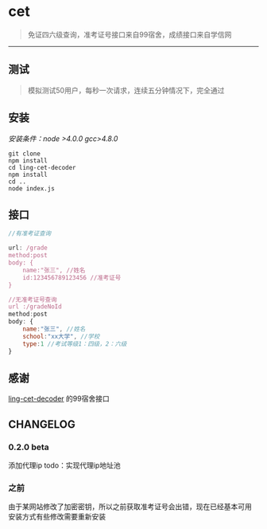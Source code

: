 # cet
> 免证四六级查询，准考证号接口来自99宿舍，成绩接口来自学信网

--------

## 测试
> 模拟测试50用户，每秒一次请求，连续五分钟情况下，完全通过

## 安装

*安装条件：node >4.0.0 gcc>4.8.0*

```
git clone
npm install
cd ling-cet-decoder
npm install
cd ..
node index.js
```

## 接口
```javascript
//有准考证查询

url: /grade
method:post
body: {
	name:"张三", //姓名
	id:123456789123456 //准考证号
}

//无准考证号查询
url :/gradeNoId
method:post
body: {
	name:"张三", //姓名
	school:"xx大学", //学校
	type:1 //考试等级1：四级，2：六级
}
```

## 感谢
[ling-cet-decoder](https://github.com/wssgcg1213/ling-cet-decoder) 的99宿舍接口

## CHANGELOG

### 0.2.0 beta
添加代理ip
todo：实现代理ip地址池

### 之前
由于某网站修改了加密密钥，所以之前获取准考证号会出错，现在已经基本可用
安装方式有些修改需要重新安装